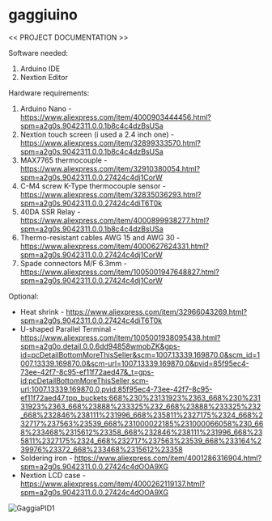 # gaggiuino

<< PROJECT DOCUMENTATION >>

Software needed:
1. Arduino IDE
2. Nextion Editor

Hardware requirements:
1. Arduino Nano - https://www.aliexpress.com/item/4000903444456.html?spm=a2g0s.9042311.0.0.1b8c4c4dzBsUSa
2. Nextion touch screen (i used a 2.4 inch one) - https://www.aliexpress.com/item/32899333570.html?spm=a2g0s.9042311.0.0.1b8c4c4dzBsUSa
3. MAX7765 thermocouple - https://www.aliexpress.com/item/32910380054.html?spm=a2g0s.9042311.0.0.27424c4dj1CorW
4. C-M4 screw K-Type thermocouple sensor - https://www.aliexpress.com/item/32835036293.html?spm=a2g0s.9042311.0.0.27424c4diT6T0k
5. 40DA SSR Relay - https://www.aliexpress.com/item/4000899938277.html?spm=a2g0s.9042311.0.0.1b8c4c4dzBsUSa
6. Thermo-resistant cables AWG 15 and AWG 30 - https://www.aliexpress.com/item/4000627624331.html?spm=a2g0s.9042311.0.0.27424c4dj1CorW
7. Spade connectors M/F 6.3mm - https://www.aliexpress.com/item/1005001947648827.html?spm=a2g0s.9042311.0.0.27424c4dj1CorW

Optional:
- Heat shrink - https://www.aliexpress.com/item/32966043269.html?spm=a2g0s.9042311.0.0.27424c4diT6T0k
- U-shaped Parallel Terminal - https://www.aliexpress.com/item/1005001938095438.html?spm=a2g0o.detail.0.0.6dd94858wmobZK&gps-id=pcDetailBottomMoreThisSeller&scm=1007.13339.169870.0&scm_id=1007.13339.169870.0&scm-url=1007.13339.169870.0&pvid=85f95ec4-73ee-42f7-8c95-ef11f72aed47&_t=gps-id:pcDetailBottomMoreThisSeller,scm-url:1007.13339.169870.0,pvid:85f95ec4-73ee-42f7-8c95-ef11f72aed47,tpp_buckets:668%230%23131923%2363_668%230%23131923%2363_668%23888%233325%232_668%23888%233325%232_668%232846%238111%231996_668%235811%2327175%2324_668%232717%237563%23539_668%231000022185%231000066058%230_668%233468%2315612%23358_668%232846%238111%231996_668%235811%2327175%2324_668%232717%237563%23539_668%233164%239976%23372_668%233468%2315612%23358
- Soldering iron - https://www.aliexpress.com/item/4001286316904.html?spm=a2g0s.9042311.0.0.27424c4dOOA9XG
- Nextion LCD case - https://www.aliexpress.com/item/4000262119137.html?spm=a2g0s.9042311.0.0.27424c4dOOA9XG

![GaggiaPID1](https://github.com/Zer0-bit/gaggiuino/blob/main/images/PXL_20210426_180310406.jpg)

